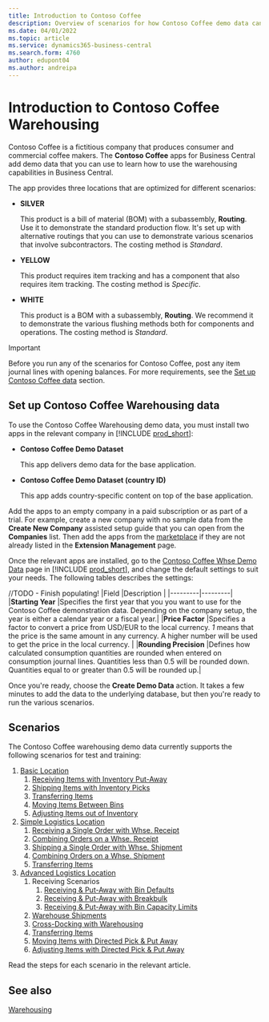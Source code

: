 ```yaml
---
title: Introduction to Contoso Coffee 
description: Overview of scenarios for how Contoso Coffee demo data can help you learn how to use the warehousing capabilities in Business Central.
ms.date: 04/01/2022
ms.topic: article
ms.service: dynamics365-business-central
ms.search.form: 4760
author: edupont04
ms.author: andreipa
---
```


# Introduction to Contoso Coffee Warehousing

Contoso Coffee is a fictitious company that produces consumer and commercial coffee makers. The **Contoso Coffee** apps for Business Central add demo data that you can use to learn how to use the warehousing capabilities in Business Central.  

The app provides three locations that are optimized for different scenarios:

- **SILVER**  

  This product is a bill of material (BOM) with a subassembly, **Routing**. Use it to demonstrate the standard production flow. It's set up with alternative routings that you can use to demonstrate various scenarios that involve subcontractors. The costing method is *Standard*.  

- **YELLOW**  

  This product requires item tracking and has a component that also requires item tracking. The costing method is *Specific*.  

- **WHITE**  

  This product is a BOM with a subassembly, **Routing**. We recommend it to demonstrate the various flushing methods both for components and operations. The costing method is *Standard*.

> [!IMPORTANT]
> Before you run any of the scenarios for Contoso Coffee, post any item journal lines with opening balances. For more requirements, see the [Set up Contoso Coffee data](#set-up-contoso-coffee-warehousing-data) section.

## Set up Contoso Coffee Warehousing data

To use the Contoso Coffee Warehousing demo data, you must install two apps in the relevant company in [!INCLUDE [prod_short](../includes/prod_short.md)]:  

- **Contoso Coffee Demo Dataset**  

    This app delivers demo data for the base application.  
- **Contoso Coffee Demo Dataset (country ID)**  

    This app adds country-specific content on top of the base application.

Add the apps to an empty company in a paid subscription or as part of a trial. For example, create a new company with no sample data from the **Create New Company** assisted setup guide that you can open from the **Companies** list. Then add the apps from the [marketplace](../ui-extensions-install-uninstall.md#install) if they are not already listed in the **Extension Management** page.  

Once the relevant apps are installed, go to the [Contoso Coffee Whse Demo Data](https://businesscentral.dynamics.com/?page=4761) page in [!INCLUDE [prod_short](../includes/prod_short.md)], and change the default settings to suit your needs. The following tables describes the settings:  

//TODO - Finish populating!
|Field  |Description  |
|---------|---------|
|**Starting Year** |Specifies the first year that you you want to use for the Contoso Coffee demonstration data. Depending on the company setup, the year is either a calendar year or a fiscal year.|
|**Price Factor**     |Specifies a factor to convert a price from USD/EUR to the local currency. *1* means that the price is the same amount in any currency. A higher number will be used to get the price in the local currency. |
|**Rounding Precision**  |Defines how calculated consumption quantities are rounded when entered on consumption journal lines. Quantities less than 0.5 will be rounded down. Quantities equal to or greater than 0.5 will be rounded up.|

Once you're ready, choose the **Create Demo Data** action. It takes a few minutes to add the data to the underlying database, but then you're ready to run the various scenarios.  

## Scenarios

The Contoso Coffee warehousing demo data currently supports the following scenarios for test and training:

1.	[Basic Location](basic-location.md)
    1.	[Receiving Items with Inventory Put-Away](basic/receiving-items-with-inventory-put-away.md)
    2.	[Shipping Items with Inventory Picks](basic/shipping-items-with-inventory-picks.md)
    3.	[Transferring Items](basic/transferring-items.md)
    4.	[Moving Items Between Bins](basic/moving-items-between-bins.md)
    5.	[Adjusting Items out of Inventory](basic/adjusting-items-out-of-inventory.md)
2.	[Simple Logistics Location](simple-logistics-location.md)
    1.	[Receiving a Single Order with Whse. Receipt](simple/receiving-a-single-order-with-whse-receipt.md)
    2.	[Combining Orders on a Whse. Receipt](simple/combining-orders-on-a-whse-receipt.md)
    3.	[Shipping a Single Order with Whse. Shipment](simple/shipping-a-single-order-with-whse-shipment.md)
    4.	[Combining Orders on a Whse. Shipment](simple/combining-orders-on-a-whse-shipment.md)
    5.	[Transferring Items](simple/transferring-items.md)
3.	[Advanced Logistics Location](advanced-logistics-location.md)
    1.	Receiving Scenarios
        1.	[Receiving & Put-Away with Bin Defaults](advanced/receiving-put-away-with-bin-defaults.md)
        2.	[Receiving & Put-Away with Breakbulk](advanced/receiving-put-away-with-breakbulk.md)
        3.	[Receiving & Put-Away with Bin Capacity Limits](advanced/receiving-put-away-with-bin-capacity-limits.md)
    2.	[Warehouse Shipments](advanced/warehouse-shipments.md)
    3.	[Cross-Docking with Warehousing](advanced/cross-docking-with-warehousing.md)
    4.	[Transferring Items](advanced/transferring-items.md)
    5.	[Moving Items with Directed Pick & Put Away](advanced/moving-items-with-directed-pick-put-away.md)
    6.	[Adjusting Items with Directed Pick & Put Away](advanced/adjusting-items-with-directed-pick-put-away.md)

Read the steps for each scenario in the relevant article.  


## See also

[Warehousing](../../warehouse-manage-warehouse.md)
